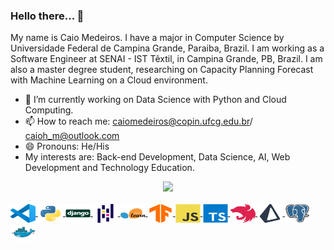 ### Hello there... 👋

My name is Caio Medeiros. I have a major in Computer Science by Universidade Federal de Campina Grande, Paraiba, Brazil.
I am working as a Software Engineer at SENAI - IST Têxtil, in Campina Grande, PB, Brazil. I am also a master degree student, researching on Capacity Planning Forecast with Machine Learning on a Cloud environment. 

- 🔭 I’m currently working on Data Science with Python and Cloud Computing.
- 📫 How to reach me: caiomedeiros@copin.ufcg.edu.br/ caioh_m@outlook.com
- 😄 Pronouns: He/His
- My interests are: Back-end Development, Data Science, AI, Web Development and Technology Education.

<div align="center">
  <a href="https://github.com/caiohrgm">
  <img height="180em" src="https://github-readme-stats.vercel.app/api/top-langs/?username=caiohrgm&layout=compact&langs_count=7&theme=dracula"/>
</div>


</div>
<div style="display: inline_block"><br>

  <img align="center" alt="Caio-Python" height="30" width="40" src="https://raw.githubusercontent.com/devicons/devicon/master/icons/vscode/vscode-original.svg">
  <img align="center" alt="Caio-Python" height="30" width="40" src="https://raw.githubusercontent.com/devicons/devicon/master/icons/python/python-original.svg">
  <img align="center" alt="Caio-Python" height="30" width="40" src="https://raw.githubusercontent.com/devicons/devicon/master/icons/django/django-original.svg">
  <img align="center" alt="Caio-Python" height="30" width="40" src="https://raw.githubusercontent.com/devicons/devicon/master/icons/pandas/pandas-original.svg">
  <img align="center" alt="Caio-Python" height="30" width="40" src="https://raw.githubusercontent.com/devicons/devicon/master/icons/scikitlearn/scikitlearn-original.svg">
  <img align="center" alt="Caio-Python" height="30" width="40" src="https://raw.githubusercontent.com/devicons/devicon/master/icons/tensorflow/tensorflow-original.svg">
  <img align="center" alt="Caio-Python" height="30" width="40" src="https://raw.githubusercontent.com/devicons/devicon/master/icons/javascript/javascript-original.svg">
  <img align="center" alt="Caio-Python" height="30" width="40" src="https://raw.githubusercontent.com/devicons/devicon/master/icons/typescript/typescript-original.svg">
  <img align="center" alt="Caio-Python" height="30" width="40" src="https://raw.githubusercontent.com/devicons/devicon/master/icons/nestjs/nestjs-original.svg">
  <img align="center" alt="Caio-Python" height="30" width="40" src="https://raw.githubusercontent.com/devicons/devicon/master/icons/prisma/prisma-original.svg">
  <img align="center" alt="Caio-Python" height="30" width="40" src="https://raw.githubusercontent.com/devicons/devicon/master/icons/postgresql/postgresql-original.svg">
  <img align="center" alt="Caio-Python" height="30" width="40" src="https://raw.githubusercontent.com/devicons/devicon/master/icons/docker/docker-original.svg">
  
</div>
